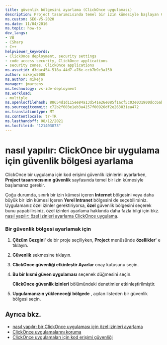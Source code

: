 ```yaml
---
title: güvenlik bölgesini ayarlama (ClickOnce uygulaması)
description: Project tasarımcısında temel bir izin kümesiyle başlayan ClickOnce bir uygulama için kod erişimi güvenlik izinlerini ayarlama hakkında bilgi edinin.
ms.custom: SEO-VS-2020
ms.date: 11/04/2016
ms.topic: how-to
dev_langs:
- VB
- CSharp
- C++
helpviewer_keywords:
- ClickOnce deployment, security settings
- code access security, ClickOnce applications
- security zones, ClickOnce applications
ms.assetid: d3dac454-518a-44d7-a76e-ccb7b9c3a150
author: mikejo5000
ms.author: mikejo
manager: jmartens
ms.technology: vs-ide-deployment
ms.workload:
- multiple
ms.openlocfilehash: 88654d1d115ee84a13d541e26e085f1acf5c03e031900dcc6ab12e67efcf0c7e
ms.sourcegitcommit: c72b2f603e1eb3a4157f00926df2e263831ea472
ms.translationtype: MT
ms.contentlocale: tr-TR
ms.lasthandoff: 08/12/2021
ms.locfileid: "121403873"
---
```

# <a name="how-to-set-a-security-zone-for-a-clickonce-application"></a>nasıl yapılır: ClickOnce bir uygulama için güvenlik bölgesi ayarlama
ClickOnce bir uygulama için kod erişimi güvenlik izinlerini ayarlarken, **Project tasarımcısının** **güvenlik** sayfasında temel bir izin kümesiyle başlamanız gerekir.

 Çoğu durumda, sınırlı bir izin kümesi içeren **Internet** bölgesini veya daha büyük bir izin kümesi Içeren **Yerel Intranet** bölgesini de seçebilirsiniz. Uygulamanız özel izinler gerektiriyorsa, **özel** güvenlik bölgesini seçerek bunu yapabilirsiniz. özel izinleri ayarlama hakkında daha fazla bilgi için bkz. [nasıl yapılır: özel izinleri ayarlama ClickOnce uygulama](../deployment/how-to-set-custom-permissions-for-a-clickonce-application.md).

### <a name="to-set-a-security-zone"></a>Bir güvenlik bölgesi ayarlamak için

1. **Çözüm Gezgini**' de bir proje seçiliyken, **Project** menüsünde **özellikler**' e tıklayın.

2. **Güvenlik** sekmesine tıklayın.

3. **ClickOnce güvenliği etkinleştir Ayarlar** onay kutusunu seçin.

4. **Bu bir kısmi güven uygulaması** seçenek düğmesini seçin.

     **ClickOnce güvenlik izinleri** bölümündeki denetimler etkinleştirilmiştir.

5. **Uygulamanızın yükleneceği bölgede** , açılan listeden bir güvenlik bölgesi seçin.

## <a name="see-also"></a>Ayrıca bkz.
- [nasıl yapılır: bir ClickOnce uygulaması için özel izinleri ayarlama](../deployment/how-to-set-custom-permissions-for-a-clickonce-application.md)
- [ClickOnce uygulamalarını koruma](../deployment/securing-clickonce-applications.md)
- [ClickOnce uygulamaları için kod erişimi güvenliği](../deployment/code-access-security-for-clickonce-applications.md)
